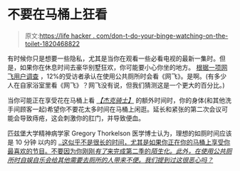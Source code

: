 # 不要在马桶上狂看

> 原文:[https://life hacker . com/don-t-do-your-binge-watching-on-the-toilet-1820468822](https://lifehacker.com/don-t-do-your-binge-watching-on-the-toilet-1820468822)

有时候你只是想要一些隐私，尤其是当你在观看一些必看电视的最新一集时。但是，如果你在休息时间去豪华别墅狂欢，你可能要小心你坐的地方。 [根据一项网飞用户调查](https://media.netflix.com/en/press-releases/when-bingeing-goes-public-private-behaviors-are-exposed-and-social-norms-are-shelved) ，12%的受访者承认在使用公共厕所时会看《网飞》。是啊。(有多少人在自家浴室里看《网飞》？网飞没有说，但我们猜测这是一个更大的百分比。)

当你可能正在享受花在马桶上看 [*【杰克骑士】*](https://kotaku.com/what-we-liked-and-didnt-like-about-the-new-season-of-bo-1803753899) 的额外时间时，你的身体(和其他洗手间顾客一起)希望你不要花太多时间在马桶上闲逛。延长和紧张的第二次会议可能会导致痔疮，这会刺激你的肛门，并导致便血。

匹兹堡大学精神病学家 Gregory Thorkelson 医学博士认为，理想的如厕时间应该是 10 分钟 以内的 [..这似乎不是很长的时间，尤其是如果你正在你的马桶上享受你最喜欢的节目。不要因为你刚刚*有了*来完成第二季的*陌生化。此外，在使用公共厕所时自娱自乐会给其他需要去厕所的人带来不便。我们提到过这很恶心吗？*](https://www.menshealth.com/health/time-spent-pooping)